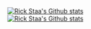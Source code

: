 <!-- Light Mode -->
<div align="left"> 
  <a href="https://github.com/anuraghazra/github-readme-stats#gh-light-mode-only">
    <img src="https://github-readme-stats-git-masterrstaa-rickstaa.vercel.app/api?username=Aragas&show_icons=true&hide_title=true&hide_rank=true&hide_border=true&hide=commits,prs,issues,contribs&disable_animations=true&line_height=15&role=OWNER,ORGANIZATION_MEMBER&exclude_repo=github-readme-stats&theme=defaul&bg_color=ffffff00&show_icons=truet#gh-light-mode-only" alt="Rick Staa's Github stats" />
  </a>
</div>

<!-- Dark Mode -->
<div align="left"> 
  <a href="https://github.com/anuraghazra/github-readme-stats#gh-dark-mode-only">
    <img src="https://github-readme-stats-git-masterrstaa-rickstaa.vercel.app/api?username=Aragas&show_icons=true&hide_title=true&hide_rank=true&hide_border=true&hide=commits,prs,issues,contribs&disable_animations=true&line_height=15&role=OWNER,ORGANIZATION_MEMBER&exclude_repo=github-readme-stats&theme=dark&bg_color=ffffff00&show_icons=true#gh-dark-mode-only" alt="Rick Staa's Github stats" />
  </a>
</div>
